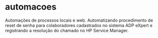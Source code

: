 # automacoes
Automações de processos locais e web.
Automatizando procedimento de reset de senha para colaboradores cadastrados no sistema ADP eXpert e registrando a resolução do chamado no HP Service Manager.
